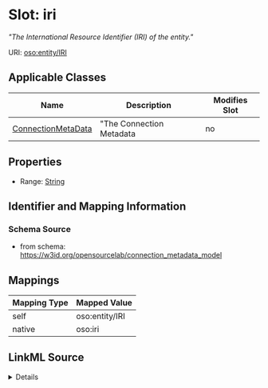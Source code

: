 

# Slot: iri


_"The International Resource Identifier (IRI) of the entity."_





URI: [oso:entity/IRI](http://w3id.org/oso/entity/IRI)



<!-- no inheritance hierarchy -->





## Applicable Classes

| Name | Description | Modifies Slot |
| --- | --- | --- |
| [ConnectionMetaData](ConnectionMetaData.md) | "The Connection Metadata |  no  |







## Properties

* Range: [String](String.md)





## Identifier and Mapping Information







### Schema Source


* from schema: https://w3id.org/opensourcelab/connection_metadata_model




## Mappings

| Mapping Type | Mapped Value |
| ---  | ---  |
| self | oso:entity/IRI |
| native | oso:iri |




## LinkML Source

<details>
```yaml
name: iri
description: '"The International Resource Identifier (IRI) of the entity."'
from_schema: https://w3id.org/opensourcelab/connection_metadata_model
rank: 1000
slot_uri: oso:entity/IRI
alias: iri
domain_of:
- ConnectionMetaData
range: string
required: false

```
</details>